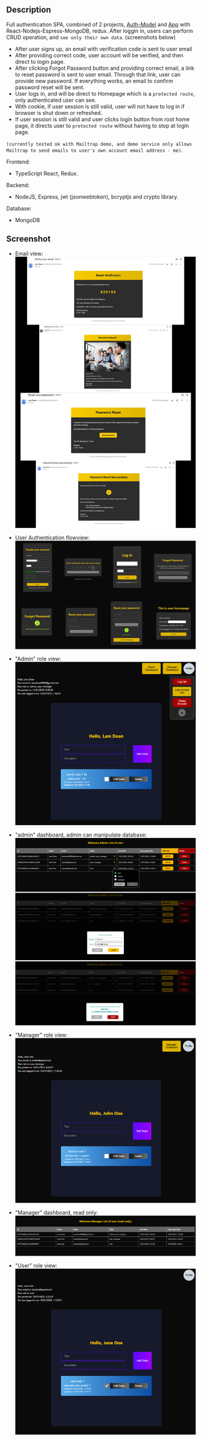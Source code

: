 ## Description

Full authentication SPA, combined of 2 projects, [Auth-Model](https://github.com/liamdoan/react-MERN-auth-module) and [App](https://github.com/liamdoan/todo_app_mern)
with React-Nodejs-Espress-MongoDB, redux. After loggin in, users can perform CRUD operation, and `see only their own data`. (screenshots below)

- After user signs up, an email with verification code is sent to user email
- After providing correct code, user account will be verified, and then direct to login page.
- After clicking Forgot Password button and providing correct email, a link to reset password is sent to user email.
  Through that link, user can provide new password. If everything works, an email to confirm password reset will be sent.
- User logs in, and will be direct to Homepage which is a `protected route`, only authenticated user can see.
- With cookie, if user session is still valid, user will not have to log in if browser is shut down or refreshed.
- If user session is still valid and user clicks login button from root home page, it directs user to `protected route` without having to stop at login page.

`(currently tested ok with Mailtrap demo, and demo service only allows Mailtrap to send emails to user's own account email address - me)`.

Frontend:

- TypeScript React, Redux.

Backend:

- NodeJS, Express, jwt (jsonwebtoken), bcryptjs and crypto library.

Database:

- MongoDB

## Screenshot

- Email view:
  ![Email Screenshots](client/public/screenshots/email-screens.png)

- User Authentication flowview:
  ![UI Screenshots](client/public/screenshots/user-screens.png)

- "Admin" role view:
  ![Admin homepage](client/public/screenshots/homepage-admin.PNG)

- "admin" dashboard, admin can manipulate database:
  ![admin dashboard edit roles](client/public/screenshots/dashboard-admin-assign-roles.PNG)
  ![admin dashboard edit info](client/public/screenshots/dashboard-admin-edit.PNG)
  ![admin dashboard delete](client/public/screenshots/dashboard-admin-delete.PNG)

- "Manager" role view:
  ![Manager homepage](client/public/screenshots/homepage-manager.PNG)

- "Manager" dashboard, read only:
  ![manager dashboard](client/public/screenshots/dashboard-manager.PNG)

- "User" role view:
  ![Main View](client/public/screenshots/homepage-user.PNG)
